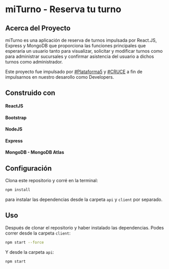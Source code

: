 # miTurno - Reserva tu turno

## Acerca del Proyecto

miTurno es una aplicación de reserva de turnos impulsada por React.JS, Express y MongoDB que proporciona las funciones principales que esperaría un usuario tanto para visualizar, solicitar y modificar turnos como para administrar sucursales y confirmar asistencia del usuario a dichos turnos como administrador.

Este proyecto fue impulsado por [#Plataforma5](https://www.plataforma5.la/) y [#CRUCE](https://www.e-cruce.com/) a fin de impulsarnos en nuestro desarollo como Developers.

## Construido con
#### ReactJS
#### Bootstrap
#### NodeJS
#### Express
#### MongoDB - MongoDB Atlas

## Configuración

Clona este repositorio y corré en la terminal:
```sh 
npm install
``` 
para instalar las dependencias desde la carpeta `api` y `client` por separado.

## Uso

Después de clonar el repositorio y haber instalado las dependencias. Podes correr desde la carpeta `client`:
```sh 
npm start --force
``` 

Y desde la carpeta `api`:
```sh 
npm start
```
